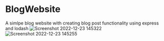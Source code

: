 # BlogWebsite
A simlpe blog website with creating blog post functionality using express and lodash
![Screenshot 2022-12-23 145322](https://user-images.githubusercontent.com/82268257/209310570-d76e2269-4a53-4430-b2d1-3823b06f7598.png)
![Screenshot 2022-12-23 145255](https://user-images.githubusercontent.com/82268257/209310601-b7f8c431-7f33-4ae8-84d3-cca283e475b3.png)

